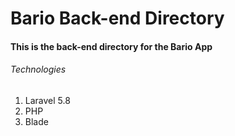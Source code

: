 # Bario Back-end Directory

#### This is the back-end directory for the Bario App

###### Technologies

1. Laravel 5.8
2. PHP
3. Blade
